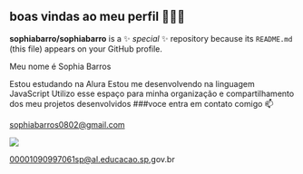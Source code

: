 ## boas vindas ao meu perfil 💙💙💙


**sophiabarro/sophiabarro** is a ✨ _special_ ✨ repository because its `README.md` (this file) appears on your GitHub profile.

Meu nome é Sophia Barros 

Estou estudando na Alura
Estou me desenvolvendo na linguagem JavaScript
Utilizo esse espaço para minha organização e compartilhamento dos meu projetos desenvolvidos
###voce entra em contato comigo 📫

sophiabarros0802@gmail.com


![](https://www.google.com/imgres?q=fotos%20meme&imgurl=https%3A%2F%2Fs5.static.brasilescola.uol.com.br%2Fbe%2F2022%2F10%2Fmeme-joelma.jpg&imgrefurl=https%3A%2F%2Fbrasilescola.uol.com.br%2Fcuriosidades%2Fmemes.htm&docid=XkF7Bjf0EF0D7M&tbnid=VqVrEh5qYSFD_M&vet=12ahUKEwjSx9W8642JAxUeNrkGHR5kKDEQM3oECF8QAA..i&w=600&h=449&hcb=2&ved=2ahUKEwjSx9W8642JAxUeNrkGHR5kKDEQM3oECF8QAA)






00001090997061sp@al.educacao.sp,gov.br
